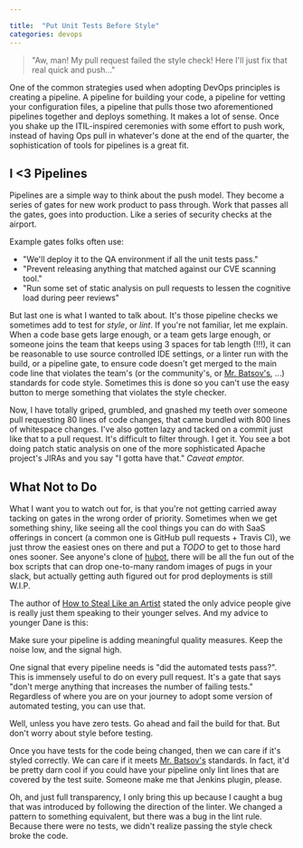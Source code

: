 ```yaml
---

title:  "Put Unit Tests Before Style"
categories: devops
---
```


> "Aw, man! My pull request failed the style check! Here I'll just fix that real quick and push..."

One of the common strategies used when adopting DevOps principles is creating a pipeline. A pipeline for building your code, a pipeline for vetting your configuration files, a pipeline that pulls those two aforementioned pipelines together and deploys something. It makes a lot of sense. Once you shake up the ITIL-inspired ceremonies with some effort to push work, instead of having Ops pull in whatever's done at the end of the quarter, the sophistication of tools for pipelines is a great fit.

## I <3 Pipelines

Pipelines are a simple way to think about the push model. They become a series of gates for new work product to pass through. Work that passes all the gates, goes into production. Like a series of security checks at the airport.

Example gates folks often use:
  * "We'll deploy it to the QA environment if all the unit tests pass."
  * "Prevent releasing anything that matched against our CVE scanning tool."
  * "Run some set of static analysis on pull requests to lessen the cognitive load during peer reviews"

But last one is what I wanted to talk about. It's those pipeline checks we sometimes add to test for _style_, or _lint_. If you're not familiar, let me explain. When a code base gets large enough, or a team gets large enough, or someone joins the team that keeps using 3 spaces for tab length (!!!), it can be reasonable to use source controlled IDE settings, or a linter run with the build, or a pipeline gate, to ensure code doesn't get merged to the main code line that violates the team's (or the community's, or [Mr. Batsov's][3], ...) standards for code style. Sometimes this is done so you can't use the easy button to merge something that violates the style checker.

Now, I have totally griped, grumbled, and gnashed my teeth over someone pull requesting 80 lines of code changes, that came bundled with 800 lines of whitespace changes. I've also gotten lazy and tacked on a commit just like that to a pull request. It's difficult to filter through. I get it. You see a bot doing patch static analysis on one of the more sophisticated Apache project's JIRAs and you say "I gotta have that." _Caveat emptor._

## What Not to Do

What I want you to watch out for, is that you're not getting carried away tacking on gates in the wrong order of priority. Sometimes when we get something shiny, like seeing all the cool things you can do with SaaS offerings in concert (a common one is GitHub pull requests + Travis CI), we just throw the easiest ones on there and put a _TODO_ to get to those hard ones sooner. See anyone's clone of [hubot][1], there will be all the fun out of the box scripts that can drop one-to-many random images of pugs in your slack, but actually getting auth figured out for prod deployments is still W.I.P.

The author of [How to Steal Like an Artist][2] stated the only advice people give is really just them speaking to their younger selves. And my advice to younger Dane is this:

Make sure your pipeline is adding meaningful quality measures. Keep the noise low, and the signal high.

One signal that every pipeline needs is "did the automated tests pass?". This is immensely useful to do on every pull request. It's a gate that says "don't merge anything that increases the number of failing tests." Regardless of where you are on your journey to adopt some version of automated testing, you can use that.

Well, unless you have zero tests. Go ahead and fail the build for that. But don't worry about style before testing.

Once you have tests for the code being changed, then we can care if it's styled correctly. We can care if it meets [Mr. Batsov's][3] standards. In fact, it'd be pretty darn cool if you could have your pipeline only lint lines that are covered by the test suite. Someone make me that Jenkins plugin, please.

Oh, and just full transparency, I only bring this up because I caught a bug that was introduced by following the direction of the linter. We changed a pattern to something equivalent, but there was a bug in the lint rule. Because there were no tests, we didn't realize passing the style check broke the code.

[1]: https://hubot.github.com/
[2]: https://www.amazon.com/dp/B0074QGGK6/ref=dp-kindle-redirect?_encoding=UTF8&btkr=1
[3]: https://github.com/bbatsov/rubocop
